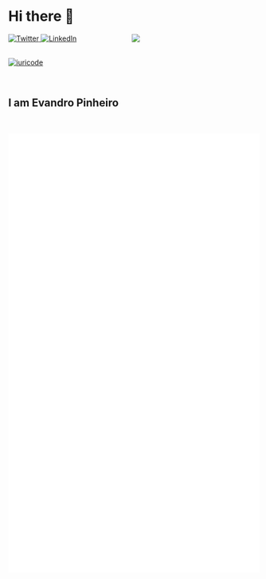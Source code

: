 # Hi there 👋

<div align="left">
  <a href="https://twitter.com/eyvindurpc">
    <img
      src="https://img.shields.io/twitter/follow/eyvindurpc?label=Twitter&logo=twitter&style=flat-square&color=1da1f2&logoColor=ffffff"
      alt="Twitter"
    />
  </a>
  <a href="https://github.com/ev4ndropc">
    <img
      src="https://img.shields.io/static/v1?logo=linkedin&style=flat-square&color=0072b1&label=LinkedIn&message=%E2%98%86"
      alt="LinkedIn"
    />
  </a>


  <a href="https://app.daily.dev/eyvindurpc" target="_blank">
    <img
      width="256"
      align="right"
      src="https://api.daily.dev/devcards/73b359c854cc4f328702558155584bb2.png?r=5wd"
    />
  </a>

</div>

<br />

[![iuricode](https://github-readme-stats.vercel.app/api/top-langs/?username=ev4ndropc&hide=html&layout=compact=true&theme=default)](https://github.com/iuricode/)


<br />

## I am Evandro Pinheiro

<br />

![Metrics](https://raw.githubusercontent.com/omBratteng/omBratteng/github-metrics/github-metrics.svg)